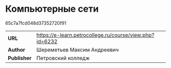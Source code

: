 # Компьютерные сети
65c7a7fcd048d37352720f91

| | |
-- | --
**URL** | https://e-learn.petrocollege.ru/course/view.php?id=6232
**Author** | Шереметьев Максим Андреевич
**Publisher** | Петровский колледж
